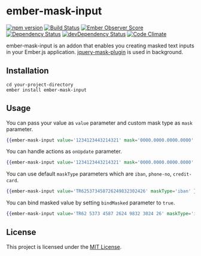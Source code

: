 ember-mask-input
==============================================================================

[![npm version](https://badge.fury.io/js/ember-mask-input.svg)](https://badge.fury.io/js/ember-mask-input.svg)
[![Build Status](https://travis-ci.org/ahmetemrekilinc/ember-mask-input.svg?branch=master)](https://travis-ci.org/ahmetemrekilinc/ember-mask-input.svg?branch=master)
[![Ember Observer Score](https://emberobserver.com/badges/ember-mask-input.svg)](https://emberobserver.com/badges/ember-mask-input.svg)
[![Dependency Status](https://david-dm.org/ahmetemrekilinc/ember-mask-input.svg)](https://david-dm.org/ahmetemrekilinc/ember-mask-input.svg)
[![devDependency Status](https://david-dm.org/ahmetemrekilinc/ember-mask-input/dev-status.svg)](https://david-dm.org/ahmetemrekilinc/ember-mask-input/dev-status.svg)
[![Code Climate](https://codeclimate.com/github/ahmetemrekilinc/ember-mask-input/badges/gpa.svg)](https://codeclimate.com/github/ahmetemrekilinc/ember-mask-input/badges/gpa.svg)

ember-mask-input is an addon that enables you creating masked text inputs in your Ember.js application.
[jquery-mask-plugin](https://github.com/igorescobar/jQuery-Mask-Plugin) is used in background.

Installation
------------------------------------------------------------------------------

```
cd your-project-directory
ember install ember-mask-input
```

Usage
------------------------------------------------------------------------------

You can pass your value as `value` parameter and custom mask type as `mask` parameter.
```hbs
{{ember-mask-input value='1234123443214321' mask='0000.0000.0000.0000' }}
```

You can handle actions as `onUpdate` parameter.
```hbs
{{ember-mask-input value='1234123443214321' mask='0000.0000.0000.0000' onUpdate=(action 'myMaskAction') }}
```

You can use default `maskType` parameters which are `iban`, `phone-no`, `credit-card`.
```hbs
{{ember-mask-input value='TR625373458726249832302426' maskType='iban' }}
```

You can bind masked value by setting `bindMasked` parameter to `true`.
```hbs
{{ember-mask-input value='TR62 5373 4587 2624 9832 3024 26' maskType='iban' bindMasked=true }}
```

License
------------------------------------------------------------------------------

This project is licensed under the [MIT License](LICENSE.md).
